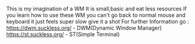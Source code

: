 This is my imagination of a WM 
It is small,basic and eat less resources
If you learn how to use these WM you can't go back to normal mouse and keyboard it just feels super slow give it a shot
For further Information go : https://dwm.suckless.org/ - DWM(Dynamic Window Manager)
                             https://st.suckless.org/ - ST(Simple Terminal)
